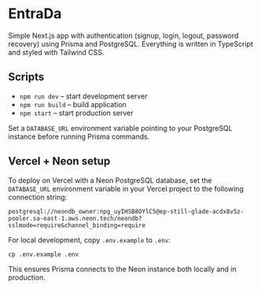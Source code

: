 # EntraDa

Simple Next.js app with authentication (signup, login, logout, password recovery) using Prisma and PostgreSQL. Everything is written in TypeScript and styled with Tailwind CSS.

## Scripts

- `npm run dev` – start development server
- `npm run build` – build application
- `npm start` – start production server

Set a `DATABASE_URL` environment variable pointing to your PostgreSQL instance before running Prisma commands.

## Vercel + Neon setup

To deploy on Vercel with a Neon PostgreSQL database, set the `DATABASE_URL` environment variable in your Vercel project to the following connection string:

```
postgresql://neondb_owner:npg_uyIHSB8OYlC5@ep-still-glade-acdx8v5z-pooler.sa-east-1.aws.neon.tech/neondb?sslmode=require&channel_binding=require
```

For local development, copy `.env.example` to `.env`:

```
cp .env.example .env
```

This ensures Prisma connects to the Neon instance both locally and in production.
